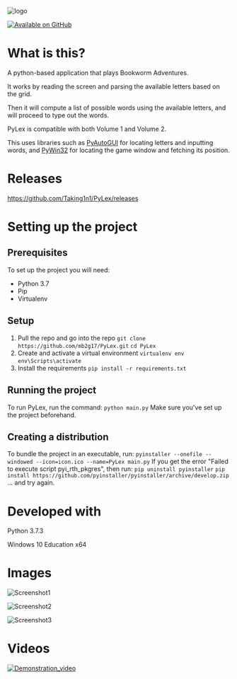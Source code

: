 ![logo](https://raw.githubusercontent.com/Taking1n1/PyLex/master/resources/logo.png)

[![Available on GitHub](https://img.shields.io/badge/Available%20on-GitHub-white?style=flat-square&logo=github)](https://github.com/mb2g17/PyLex)

# What is this?
A python-based application that plays Bookworm Adventures.

It works by reading the screen and parsing the available letters based on the grid.

Then it will compute a list of possible words using the available letters, and will proceed to type out the words.

PyLex is compatible with both Volume 1 and Volume 2.

This uses libraries such as [PyAutoGUI](https://pypi.org/project/PyAutoGUI/) for locating letters and inputting words, and [PyWin32](https://pypi.org/project/pywin32/) for locating the game window and fetching its position.

# Releases

https://github.com/Taking1n1/PyLex/releases

# Setting up the project
## Prerequisites
To set up the project you will need:
 - Python 3.7
 - Pip
 - Virtualenv

## Setup

 1. Pull the repo and go into the repo
`git clone https://github.com/mb2g17/PyLex.git`
`cd PyLex`
 2. Create and activate a virtual environment
`virtualenv env`
`env\Scripts\activate`
 3. Install the requirements
`pip install -r requirements.txt`

## Running the project
To run PyLex, run the command:
`python main.py`
Make sure you've set up the project beforehand.
## Creating a distribution
To bundle the project in an executable, run:
`pyinstaller --onefile --windowed --icon=icon.ico --name=PyLex main.py`
If you get the error "Failed to execute script pyi_rth_pkgres", then run:
`pip uninstall pyinstaller`
`pip install https://github.com/pyinstaller/pyinstaller/archive/develop.zip`
... and try again.

# Developed with

Python 3.7.3

Windows 10 Education x64

# Images

![Screenshot1](https://raw.githubusercontent.com/Taking1n1/PyLex/master/Screenshot_1.png)

![Screenshot2](https://raw.githubusercontent.com/Taking1n1/PyLex/master/Screenshot_2.png)

![Screenshot3](https://raw.githubusercontent.com/Taking1n1/PyLex/master/Screenshot_3.png)

# Videos

[![Demonstration_video](https://img.youtube.com/vi/g8HonXzjAeQ/0.jpg)](https://www.youtube.com/watch?v=g8HonXzjAeQ)
